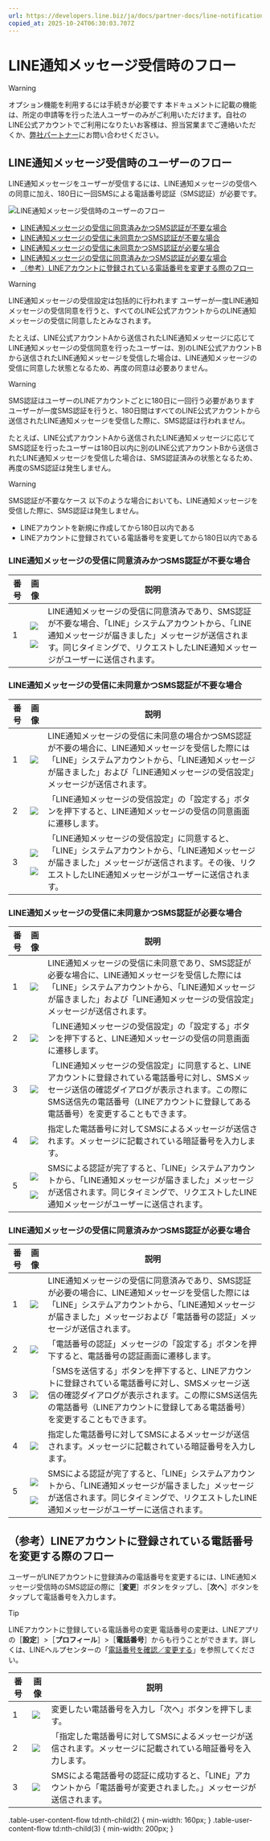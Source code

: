 ```yaml
---
url: https://developers.line.biz/ja/docs/partner-docs/line-notification-messages/flow-when-receiving-message/
copied_at: 2025-10-24T06:30:03.707Z
---
```

# LINE通知メッセージ受信時のフロー

> [!WARNING]
> オプション機能を利用するには手続きが必要です
> 本ドキュメントに記載の機能は、所定の申請等を行った法人ユーザーのみがご利用いただけます。自社のLINE公式アカウントでご利用になりたいお客様は、担当営業までご連絡いただくか、[弊社パートナー](https://www.lycbiz.com/jp/partner/sales/)にお問い合わせください。

## LINE通知メッセージ受信時のユーザーのフロー

LINE通知メッセージをユーザーが受信するには、LINE通知メッセージの受信への同意に加え、180日に一回SMSによる電話番号認証（SMS認証）が必要です。

![LINE通知メッセージ受信時のユーザーのフロー](https://developers.line.biz/media/line-notification-message/pnp-receive-flow-ja.png)

*   [LINE通知メッセージの受信に同意済みかつSMS認証が不要な場合](#receiving-line-notification-messages)
*   [LINE通知メッセージの受信に未同意かつSMS認証が不要な場合](#user-consent-flow-for-receiving-line-notification-messages-1)
*   [LINE通知メッセージの受信に未同意かつSMS認証が必要な場合](#user-consent-flow-for-receiving-line-notification-messages-2)
*   [LINE通知メッセージの受信に同意済みかつSMS認証が必要な場合](#user-consent-flow-for-receiving-line-notification-messages-3)
*   [（参考）LINEアカウントに登録されている電話番号を変更する際のフロー](#when-changing-your-phone-number)

> [!WARNING]
> LINE通知メッセージの受信設定は包括的に行われます
> ユーザーが一度LINE通知メッセージの受信同意を行うと、すべてのLINE公式アカウントからのLINE通知メッセージの受信に同意したとみなされます。
> 
> たとえば、LINE公式アカウントAから送信されたLINE通知メッセージに応じてLINE通知メッセージの受信同意を行ったユーザーは、別のLINE公式アカウントBから送信されたLINE通知メッセージを受信した場合は、LINE通知メッセージの受信に同意した状態となるため、再度の同意は必要ありません。

> [!WARNING]
> SMS認証はユーザーのLINEアカウントごとに180日に一回行う必要があります
> ユーザーが一度SMS認証を行うと、180日間はすべてのLINE公式アカウントから送信されたLINE通知メッセージを受信した際に、SMS認証は行われません。
> 
> たとえば、LINE公式アカウントAから送信されたLINE通知メッセージに応じてSMS認証を行ったユーザーは180日以内に別のLINE公式アカウントBから送信されたLINE通知メッセージを受信した場合は、SMS認証済みの状態となるため、再度のSMS認証は発生しません。

> [!WARNING]
> SMS認証が不要なケース
> 以下のような場合においても、LINE通知メッセージを受信した際に、SMS認証は発生しません。
> 
> *   LINEアカウントを新規に作成してから180日以内である
> *   LINEアカウントに登録されている電話番号を変更してから180日以内である

### LINE通知メッセージの受信に同意済みかつSMS認証が不要な場合

| 番号 | 画像 | 説明 |
| --- | --- | --- |
| 1 | ![](https://developers.line.biz/media/line-notification-message/type1-pnpflow-3-ja.png)<br/><br/>![](https://developers.line.biz/media/line-notification-message/type1-pnpflow-4-ja.png) | LINE通知メッセージの受信に同意済みであり、SMS認証が不要な場合、「LINE」システムアカウントから、「LINE通知メッセージが届きました」メッセージが送信されます。同じタイミングで、リクエストしたLINE通知メッセージがユーザーに送信されます。 |

### LINE通知メッセージの受信に未同意かつSMS認証が不要な場合

| 番号 | 画像 | 説明 |
| --- | --- | --- |
| 1 | ![](https://developers.line.biz/media/line-notification-message/type1-pnpflow-1-ja.png) | LINE通知メッセージの受信に未同意の場合かつSMS認証が不要の場合に、LINE通知メッセージを受信した際には「LINE」システムアカウントから、「LINE通知メッセージが届きました」および「LINE通知メッセージの受信設定」メッセージが送信されます。 |
| 2 | ![](https://developers.line.biz/media/line-notification-message/type1-pnpflow-2-ja.png) | 「LINE通知メッセージの受信設定」の「設定する」ボタンを押下すると、LINE通知メッセージの受信の同意画面に遷移します。 |
| 3 | ![](https://developers.line.biz/media/line-notification-message/type1-pnpflow-3-ja.png)<br/><br/>![](https://developers.line.biz/media/line-notification-message/type1-pnpflow-4-ja.png) | 「LINE通知メッセージの受信設定」に同意すると、「LINE」システムアカウントから、「LINE通知メッセージが届きました」メッセージが送信されます。その後、リクエストしたLINE通知メッセージがユーザーに送信されます。 |

### LINE通知メッセージの受信に未同意かつSMS認証が必要な場合

| 番号 | 画像 | 説明 |
| --- | --- | --- |
| 1 | ![](https://developers.line.biz/media/line-notification-message/type3-pnpflow-1-ja.png) | LINE通知メッセージの受信に未同意であり、SMS認証が必要な場合に、LINE通知メッセージを受信した際には「LINE」システムアカウントから、「LINE通知メッセージが届きました」および「LINE通知メッセージの受信設定」メッセージが送信されます。 |
| 2 | ![](https://developers.line.biz/media/line-notification-message/type3-pnpflow-2-ja.png) | 「LINE通知メッセージの受信設定」の「設定する」ボタンを押下すると、LINE通知メッセージの受信の同意画面に遷移します。 |
| 3 | ![](https://developers.line.biz/media/line-notification-message/type3-pnpflow-3-ja.png) | 「LINE通知メッセージの受信設定」に同意すると、LINEアカウントに登録されている電話番号に対し、SMSメッセージ送信の確認ダイアログが表示されます。この際にSMS送信先の電話番号（LINEアカウントに登録してある電話番号）を変更することもできます。 |
| 4 | ![](https://developers.line.biz/media/line-notification-message/type3-pnpflow-4-ja.png) | 指定した電話番号に対してSMSによるメッセージが送信されます。メッセージに記載されている暗証番号を入力します。 |
| 5 | ![](https://developers.line.biz/media/line-notification-message/type1-pnpflow-3-ja.png)<br/><br/>![](https://developers.line.biz/media/line-notification-message/type1-pnpflow-4-ja.png) | SMSによる認証が完了すると、「LINE」システムアカウントから、「LINE通知メッセージが届きました」メッセージが送信されます。同じタイミングで、リクエストしたLINE通知メッセージがユーザーに送信されます。 |

### LINE通知メッセージの受信に同意済みかつSMS認証が必要な場合

| 番号 | 画像 | 説明 |
| --- | --- | --- |
| 1 | ![](https://developers.line.biz/media/line-notification-message/type2-pnpflow-1-ja.png) | LINE通知メッセージの受信に同意済みであり、SMS認証が必要の場合に、LINE通知メッセージを受信した際には「LINE」システムアカウントから、「LINE通知メッセージが届きました」メッセージおよび「電話番号の認証」メッセージが送信されます。 |
| 2 | ![](https://developers.line.biz/media/line-notification-message/type2-pnpflow-2-ja.png) | 「電話番号の認証」メッセージの「設定する」ボタンを押下すると、電話番号の認証画面に遷移します。 |
| 3 | ![](https://developers.line.biz/media/line-notification-message/type2-pnpflow-3-ja.png) | 「SMSを送信する」ボタンを押下すると、LINEアカウントに登録されている電話番号に対し、SMSメッセージ送信の確認ダイアログが表示されます。この際にSMS送信先の電話番号（LINEアカウントに登録してある電話番号）を変更することもできます。 |
| 4 | ![](https://developers.line.biz/media/line-notification-message/type2-pnpflow-4-ja.png) | 指定した電話番号に対してSMSによるメッセージが送信されます。メッセージに記載されている暗証番号を入力します。 |
| 5 | ![](https://developers.line.biz/media/line-notification-message/type1-pnpflow-3-ja.png)<br/><br/>![](https://developers.line.biz/media/line-notification-message/type1-pnpflow-4-ja.png) | SMSによる認証が完了すると、「LINE」システムアカウントから、「LINE通知メッセージが届きました」メッセージが送信されます。同じタイミングで、リクエストしたLINE通知メッセージがユーザーに送信されます。 |

## （参考）LINEアカウントに登録されている電話番号を変更する際のフロー

ユーザーがLINEアカウントに登録済みの電話番号を変更するには、LINE通知メッセージ受信時のSMS認証の際に［**変更**］ボタンをタップし、［**次へ**］ボタンをタップして電話番号を入力します。

> [!TIP]
> LINEアカウントに登録している電話番号の変更
> 電話番号の変更は、LINEアプリの［**設定**］>［**プロフィール**］>［**電話番号**］からも行うことができます。詳しくは、LINEヘルプセンターの「[電話番号を確認／変更する](https://help.line.me/line/smartphone/pc?lang=ja&contentId=20000120)」を参照してください。

| 番号 | 画像 | 説明 |
| --- | --- | --- |
| 1 | ![](https://developers.line.biz/media/line-notification-message/change-phone-number-1-ja.png) | 変更したい電話番号を入力し「次へ」ボタンを押下します。 |
| 2 | ![](https://developers.line.biz/media/line-notification-message/change-phone-number-2-ja.png) | 「指定した電話番号に対してSMSによるメッセージが送信されます。メッセージに記載されている暗証番号を入力します。 |
| 3 | ![](https://developers.line.biz/media/line-notification-message/change-phone-number-3-ja.png) | SMSによる電話番号の認証に成功すると、「LINE」アカウントから「電話番号が変更されました。」メッセージが送信されます。 |

.table-user-content-flow td:nth-child(2) { min-width: 160px; } .table-user-content-flow td:nth-child(3) { min-width: 200px; }